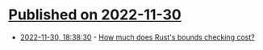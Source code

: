 # [Published on 2022-11-30](index.md)

* [2022-11-30, 18:38:30](https://news.ycombinator.com/item?id=33805419) - [How much does Rust's bounds checking cost?](https://blog.readyset.io/bounds-checks/)
